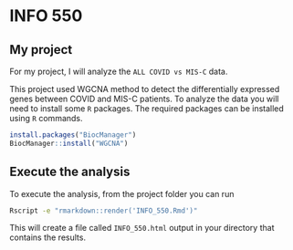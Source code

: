 # INFO 550
## My project

For my project, I will analyze the `ALL COVID vs MIS-C` data. 

This project used WGCNA method to detect the differentially expressed genes between COVID and MIS-C patients. To analyze the data you will need to install some `R` packages. The required packages can be installed using `R` commands.
``` r
install.packages("BiocManager")
BiocManager::install("WGCNA")
```

## Execute the analysis

To execute the analysis, from the project folder you can run 

``` bash
Rscript -e "rmarkdown::render('INFO_550.Rmd')"
```

This will create a file called `INFO_550.html` output in your directory that contains the results.


